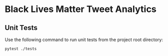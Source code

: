 # Black Lives Matter Tweet Analytics

## Unit Tests

Use the following command to run unit tests from the project root directory:
```
pytest ./tests
```
